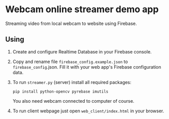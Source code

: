 # Webcam online streamer demo app
Streaming video from local webcam to website using Firebase. 

## Using
1. Create and configure Realtime Database in your Firebase console.
1. Copy and rename file `firebase_config.example.json` to `firebase_config`.json. Fill it with your web app's Firebase configuration data.
1. To run `streamer.py` (server) install all required packages:

    ```console
    pip install python-opencv pyrebase imutils
    ```

   You also need webcam connected to computer of course.
1. To run client webpage just open `web_client/index.html` in your browser.